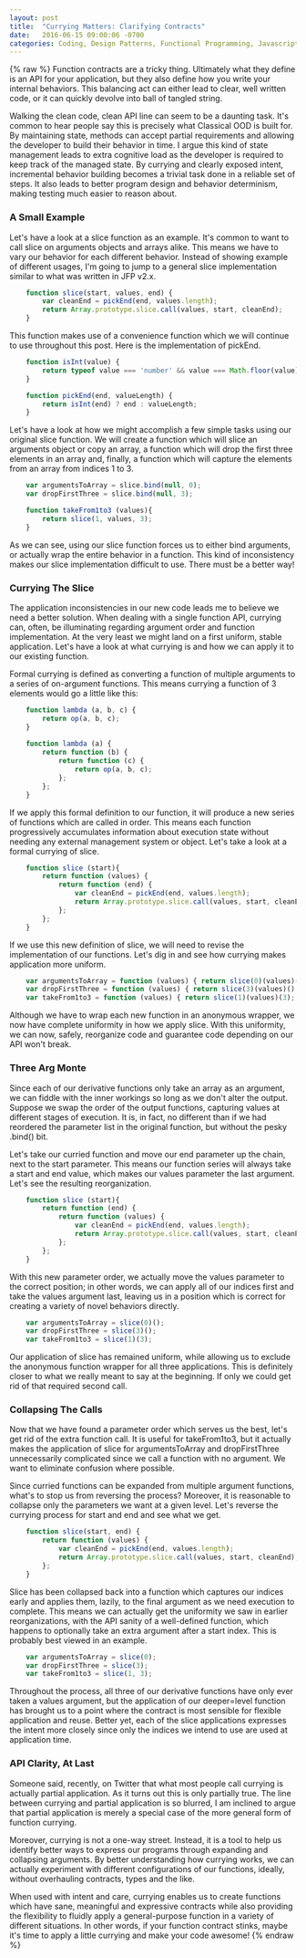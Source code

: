 ```yaml
---
layout: post
title:  "Currying Matters: Clarifying Contracts"
date:   2016-06-15 09:00:06 -0700
categories: Coding, Design Patterns, Functional Programming, Javascript
---
```

{% raw %}
Function contracts are a tricky thing.  Ultimately what they define is an API for your application, but they also define how you write your internal behaviors. This balancing act can either lead to clear, well written code, or it can quickly devolve into ball of tangled string.

Walking the clean code, clean API line can seem to be a daunting task. It's common to hear people say this is precisely what Classical OOD is built for. By maintaining state, methods can accept partial requirements and allowing the developer to build their behavior in time.  I argue this kind of state management leads to extra cognitive load as the developer is required to keep track of the managed state.  By currying and clearly exposed intent, incremental behavior building becomes a trivial task done in a reliable set of steps.  It also leads to better program design and behavior determinism, making testing much easier to reason about.

<h3>A Small Example</h3>

Let's have a look at a slice function as an example.  It's common to want to call slice on arguments objects and arrays alike.  This means we have to vary our behavior for each different behavior.  Instead of showing example of different usages, I'm going to jump to a general slice implementation similar to what was written in JFP v2.x.

```javascript
    function slice(start, values, end) {
        var cleanEnd = pickEnd(end, values.length);
        return Array.prototype.slice.call(values, start, cleanEnd);
    }
```

This function makes use of a convenience function which we will continue to use throughout this post.  Here is the implementation of pickEnd.

```javascript
    function isInt(value) {
        return typeof value === 'number' && value === Math.floor(value);
    }

    function pickEnd(end, valueLength) {
        return isInt(end) ? end : valueLength;
    }
```

Let's have a look at how we might accomplish a few simple tasks using our original slice function.  We will create a function which will slice an arguments object or copy an array, a function which will drop the first three elements in an array and, finally, a function which will capture the elements from an array from indices 1 to 3.

```javascript
    var argumentsToArray = slice.bind(null, 0);
    var dropFirstThree = slice.bind(null, 3);

    function takeFrom1to3 (values){
        return slice(1, values, 3);
    }
```

As we can see, using our slice function forces us to either bind arguments, or actually wrap the entire behavior in a function.  This kind of inconsistency makes our slice implementation difficult to use.  There must be a better way!

<h3>Currying The Slice</h3>

The application inconsistencies in our new code leads me to believe we need a better solution.  When dealing with a single function API, currying can, often, be illuminating regarding argument order and function implementation.  At the very least we might land on a first uniform, stable application. Let's have a look at what currying is and how we can apply it to our existing function.

Formal currying is defined as converting a function of multiple arguments to a series of on-argument functions.  This means currying a function of 3 elements would go a little like this:

```javascript
    function lambda (a, b, c) {
        return op(a, b, c);
    }
    
    function lambda (a) {
        return function (b) {
            return function (c) {
                return op(a, b, c);
            };
        };
    }
```

If we apply this formal definition to our function, it will produce a new series of functions which are called in order.  This means each function progressively accumulates information about execution state without needing any external management system or object.  Let's take a look at a formal currying of slice.

```javascript
    function slice (start){
        return function (values) {
            return function (end) {
                var cleanEnd = pickEnd(end, values.length);
                return Array.prototype.slice.call(values, start, cleanEnd);
            };
        };
    }
```

If we use this new definition of slice, we will need to revise the implementation of our functions.  Let's dig in and see how currying makes application more uniform.

```javascript
    var argumentsToArray = function (values) { return slice(0)(values)(); }; 
    var dropFirstThree = function (values) { return slice(3)(values)(); }
    var takeFrom1to3 = function (values) { return slice(1)(values)(3); };
```

Although we have to wrap each new function in an anonymous wrapper, we now have complete uniformity in how we apply slice.  With this uniformity, we can now, safely, reorganize code and guarantee code depending on our API won't break.

<h3>Three Arg Monte</h3>

Since each of our derivative functions only take an array as an argument, we can fiddle with the inner workings so long as we don't alter the output.  Suppose we swap the order of the output functions, capturing values at different stages of execution.  It is, in fact, no different than if we had reordered the parameter list in the original function, but without the pesky .bind() bit.

Let's take our curried function and move our end parameter up the chain, next to the start parameter.  This means our function series will always take a start and end value, which makes our values parameter the last argument.  Let's see the resulting reorganization.

```javascript
    function slice (start){
        return function (end) {
            return function (values) {
                var cleanEnd = pickEnd(end, values.length);
                return Array.prototype.slice.call(values, start, cleanEnd);
            };
        };
    }
```

With this new parameter order, we actually move the values parameter to the correct position; in other words, we can apply all of our indices first and take the values argument last, leaving us in a position which is correct for creating a variety of novel behaviors directly.

```javascript
    var argumentsToArray = slice(0)();
    var dropFirstThree = slice(3)();
    var takeFrom1to3 = slice(1)(3);
```

Our application of slice has remained uniform, while allowing us to exclude the anonymous function wrapper for all three applications.  This is definitely closer to what we really meant to say at the beginning.  If only we could get rid of that required second call.

<h3>Collapsing The Calls</h3>

Now that we have found a parameter order which serves us the best, let's get rid of the extra function call.  It is useful for takeFrom1to3, but it actually makes the application of slice for argumentsToArray and dropFirstThree unnecessarily complicated since we call a function with no argument.  We want to eliminate confusion where possible.

Since curried functions can be expanded from multiple argument functions, what's to stop us from reversing the process?  Moreover, it is reasonable to collapse only the parameters we want at a given level.  Let's reverse the currying process for start and end and see what we get.

```javascript
    function slice(start, end) {
        return function (values) {
            var cleanEnd = pickEnd(end, values.length);
            return Array.prototype.slice.call(values, start, cleanEnd);
        };
    }
```

Slice has been collapsed back into a function which captures our indices early and applies them, lazily, to the final argument as we need execution to complete.  This means we can actually get the uniformity we saw in earlier reorganizations, with the API sanity of a well-defined function, which happens to optionally take an extra argument after a start index.  This is probably best viewed in an example.

```javascript
    var argumentsToArray = slice(0);
    var dropFirstThree = slice(3);
    var takeFrom1to3 = slice(1, 3);
```

Throughout the process, all three of our derivative functions have only ever taken a values argument, but the application of our deeper=level function has brought us to a point where the contract is most sensible for flexible application and reuse.  Better yet, each of the slice applications expresses the intent more closely since only the indices we intend to use are used at application time.

<h3>API Clarity, At Last</h3>

Someone said, recently, on Twitter that what most people call currying is actually partial application.  As it turns out this is only partially true.  The line between currying and partial application is so blurred, I am inclined to argue that partial application is merely a special case of the more general form of function currying.

Moreover, currying is not a one-way street.  Instead, it is a tool to help us identify better ways to express our programs through expanding and collapsing arguments.  By better understanding how currying works, we can actually experiment with different configurations of our functions, ideally, without overhauling contracts, types and the like.

When used with intent and care, currying enables us to create functions which have sane, meaningful and expressive contracts while also providing the flexibility to fluidly apply a general-purpose function in a variety of different situations.  In other words, if your function contract stinks, maybe it's time to apply a little currying and make your code awesome!
{% endraw %}
    